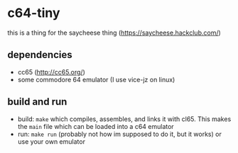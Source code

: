 # c64-tiny
this is a thing for the saycheese thing (https://saycheese.hackclub.com/)

## dependencies
- cc65 (http://cc65.org/)
- some commodore 64 emulator (I use vice-jz on linux)

## build and run
- build: `make` which compiles, assembles, and links it with cl65. This makes the `main` file which can be loaded into a c64 emulator
- run: `make run` (probably not how im supposed to do it, but it works) or use your own emulator
